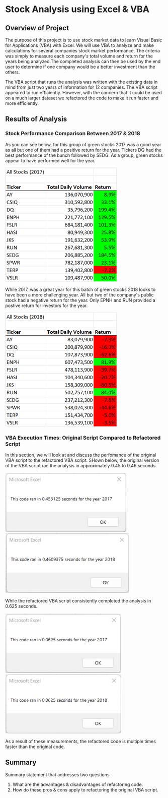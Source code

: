 # Stock Analysis using Excel & VBA

## Overview of Project

The purpose of this project is to use stock market data to learn Visual Basic for Applications (VBA) with Excel. We will use VBA to analyze and make calculations for several companies stock market performance. The criteria was simply to measure each company's total volume and return for the years being analyzed.The completed analysis can then be used by the end user to determine if one company would be a better investment than the others. 

The VBA script that runs the analysis was written with the existing data in mind from just two years of information for 12 companies. The VBA script appeared to run efficiently. However, with the concern that it could be used on a much larger dataset we refactored the code to make it run faster and more efficiently.

## Results of Analysis

### Stock Performance Comparison Between 2017 & 2018

As you can see below, for this group of green stocks 2017 was a good year as all but one of them had a positive return for the year. Tickers DQ had the best performance of the bunch followed by SEDG. As a group, green stocks appear to have performed well for the year. 

![2017 Analysis Results](/Resources/2017_Analysis_Results.png)

While 2017, was a great year for this batch of green stocks 2018 looks to have been a more challenging year. All but two of the company's public stock had a negative return for the year. Only EPNH and RUN provided a postive return for investors for the year.

![2018 Analysis Results](/Resources/2018_Analysis_Results.png)



### VBA Execution Times: Original Script Compared to Refactored Script

In this section, we will look at and discuss the perfomance of the original VBA script to the refactored VBA script. SHown below, the original version of the VBA script ran the analysis in approximately 0.45 to 0.46 seconds.

![2017 Original Code Run Time](/Resources/VBA_Challenge_2017_Original_Code.png)
![2018 Original Code Run Time](/Resources/VBA_Challenge_2018_Original_Code.png)

While the refactored VBA script consistently completed the analysis in 0.625 seconds.

![2017 Refactored Code Run Time](/Resources/VBA_Challenge_2017.png)
![2018 Refactored Code Run Time](/Resources/VBA_Challenge_2018.png)

As a result of these measurements, the refactored code is multiple times faster than the original code.


## Summary
Summary statement that addresses two questions
1. What are the advantages & disadvantages of refactoring code.
2. How do these pros & cons apply to refactoring the original VBA script.



